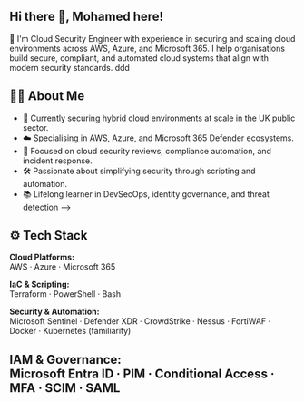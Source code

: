 ## Hi there 👋, Mohamed here!
🚀 I'm Cloud Security Engineer with experience in securing and scaling cloud environments across AWS, Azure, and Microsoft 365. I help organisations build secure, compliant, and automated cloud systems that align with modern security standards. ddd

## 👨‍💻 About Me
- 💼 Currently securing hybrid cloud environments at scale in the UK public sector. 
- ☁️ Specialising in AWS, Azure, and Microsoft 365 Defender ecosystems.
- 🔐 Focused on cloud security reviews, compliance automation, and incident response. 
- 🛠️ Passionate about simplifying security through scripting and automation.
- 📚 Lifelong learner in DevSecOps, identity governance, and threat detection
-->

## ⚙️ Tech Stack
**Cloud Platforms:**  
AWS · Azure · Microsoft 365

**IaC & Scripting:**  
Terraform · PowerShell · Bash 

**Security & Automation:**  
Microsoft Sentinel · Defender XDR · CrowdStrike · Nessus · FortiWAF · Docker · Kubernetes (familiarity)

**IAM & Governance:**  
Microsoft Entra ID · PIM · Conditional Access · MFA · SCIM · SAML
---
